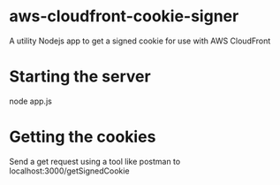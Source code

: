 # aws-cloudfront-cookie-signer
A utility Nodejs app to get a signed cookie for use with AWS CloudFront

# Starting the server

node app.js

# Getting the cookies

Send a get request using a tool like postman to localhost:3000/getSignedCookie

